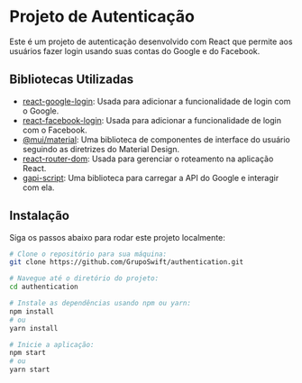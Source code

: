 # Projeto de Autenticação

Este é um projeto de autenticação desenvolvido com React que permite aos usuários fazer login usando suas contas do Google e do Facebook.

## Bibliotecas Utilizadas

- [react-google-login](https://www.npmjs.com/package/react-google-login): Usada para adicionar a funcionalidade de login com o Google.
- [react-facebook-login](https://www.npmjs.com/package/react-facebook-login): Usada para adicionar a funcionalidade de login com o Facebook.
- [@mui/material](https://mui.com/): Uma biblioteca de componentes de interface do usuário seguindo as diretrizes do Material Design.
- [react-router-dom](https://reactrouter.com/web/guides/quick-start): Usada para gerenciar o roteamento na aplicação React.
- [gapi-script](https://developers.google.com/api-client-library/javascript/start/start-js): Uma biblioteca para carregar a API do Google e interagir com ela.

## Instalação

Siga os passos abaixo para rodar este projeto localmente:

```bash
# Clone o repositório para sua máquina:
git clone https://github.com/GrupoSwift/authentication.git

# Navegue até o diretório do projeto:
cd authentication

# Instale as dependências usando npm ou yarn:
npm install
# ou
yarn install

# Inicie a aplicação:
npm start
# ou
yarn start
